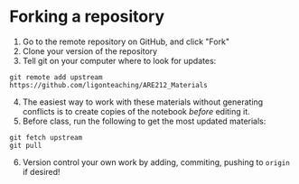 # Forking a repository

1. Go to the remote repository on GitHub, and click "Fork"
2. Clone your version of the repository
3. Tell git on your computer where to look for updates:

```
git remote add upstream https://github.com/ligonteaching/ARE212_Materials
```

4. The easiest way to work with these materials without generating conflicts is to create copies of the notebook _before_ editing it. 
5. Before class, run the following to get the most updated materials:

```
git fetch upstream
git pull 
```

6. Version control your own work by adding, commiting, pushing to ``origin`` if desired!